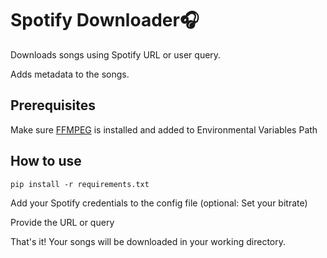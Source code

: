 # Spotify Downloader🎧

Downloads songs using Spotify URL or user query.

Adds metadata to the songs.

## Prerequisites
Make sure [FFMPEG](https://ffmpeg.org/download.html) is installed and added to Environmental Variables Path

## How to use
```pip install -r requirements.txt```

Add your Spotify credentials to the config file (optional: Set your bitrate)

Provide the URL or query

That's it! Your songs will be downloaded in your working directory.